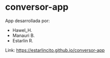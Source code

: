 # conversor-app
App desarrollada por:

- Hawel_H.
- Manauri B.
- Estarlin R.

Link: https://estarlincito.github.io/conversor-app


